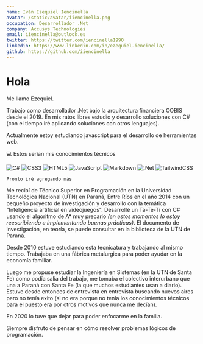 ```yaml
---
name: Iván Ezequiel Iencinella
avatar: /static/avatar/iiencinella.png
occupation: Desarrollador .Net
company: Accusys Technologies
email: iiencinella@outlook.es
twitter: https://twitter.com/iencinella1990
linkedin: https://www.linkedin.com/in/ezequiel-iencinella/
github: https://github.com/iiencinella
---
```


# Hola

Me llamo Ezequiel.

Trabajo como desarrollador .Net bajo la arquitectura financiera COBIS desde el 2019. En mis ratos libres estudio y desarrollo soluciones con C# (con el tiempo iré aplicando soluciones con otros lenguajes).

Actualmente estoy estudiando javascript para el desarrollo de herramientas web.

💻 Estos serían mis conocimientos técnicos

![C#](https://img.shields.io/badge/c%23-%23239120.svg?style=for-the-badge&logo=c-sharp&logoColor=white) ![CSS3](https://img.shields.io/badge/css3-%231572B6.svg?style=for-the-badge&logo=css3&logoColor=white) ![HTML5](https://img.shields.io/badge/html5-%23E34F26.svg?style=for-the-badge&logo=html5&logoColor=white) ![JavaScript](https://img.shields.io/badge/javascript-%23323330.svg?style=for-the-badge&logo=javascript&logoColor=%23F7DF1E) ![Markdown](https://img.shields.io/badge/markdown-%23000000.svg?style=for-the-badge&logo=markdown&logoColor=white)
![.Net](https://img.shields.io/badge/.NET-5C2D91?style=for-the-badge&logo=.net&logoColor=white)
![TailwindCSS](https://img.shields.io/badge/tailwindcss-%2338B2AC.svg?style=for-the-badge&logo=tailwind-css&logoColor=white)

`Pronto iré agregando más`

Me recibí de Técnico Superior en Programación en la Universidad Tecnológica Nacional (UTN) en Paraná, Entre Ríos en el año 2014 con un pequeño proyecto de investigación y desarrollo con la temática "Inteligencia artificial en videojuegos". Desarrollé un Ta-Te-Ti con C# usando el algoritmo de A\* muy precario _(en estos momentos lo estoy reescribiendo e implementando buenas prácticas)_. El documento de investigación, en teoría, se puede consultar en la biblioteca de la UTN de Paraná.

Desde 2010 estuve estudiando esta tecnicatura y trabajando al mismo tiempo. Trabajaba en una fábrica metalurgica para poder ayudar en la economía familiar.

Luego me propuse estudiar la Ingeniería en Sistemas (en la UTN de Santa Fe) como podía salía del trabajo, me tomaba el colectivo interurbano que una a Paraná con Santa Fe (la que muchos estudiantes usan a diario). Estuve desde entonces de entrevista en entrevista buscando nuevos aires pero no tenía exito (si no era porque no tenía los conocimientos técnicos para el puesto era por otros motivos que nunca me decían).

En 2020 lo tuve que dejar para poder enfocarme en la familia.

Siempre disfruto de pensar en cómo resolver problemas lógicos de programación.

